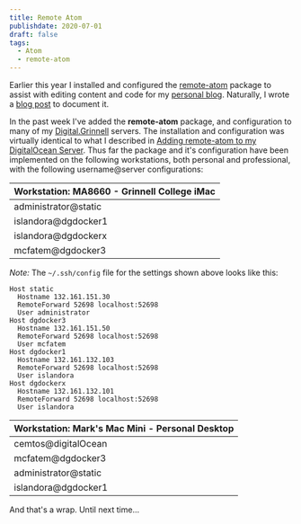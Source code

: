 ```yaml
---
title: Remote Atom
publishdate: 2020-07-01
draft: false
tags:
  - Atom
  - remote-atom
---
```


Earlier this year I installed and configured the [remote-atom](https://atom.io/packages/remote-atom) package to assist with editing content and code for my [personal blog](https://summittdweller.com/blogs/mark). Naturally, I wrote a [blog post](https://summittdweller.com/blogs/mark/posts/adding-remote-atom-to-my-digitalocean-server/) to document it.

In the past week I've added the **remote-atom** package, and configuration to many of my [Digital.Grinnell](https://digital.grinnell.edu) servers. The installation and configuration was virtually identical to what I described in [Adding remote-atom to my DigitalOcean Server](https://summittdweller.com/blogs/mark/posts/adding-remote-atom-to-my-digitalocean-server/).  Thus far the package and it's configuration have been implemented on the following workstations, both personal and professional, with the following username@server configurations:

| Workstation: MA8660 - Grinnell College iMac |
| --- |
| administrator@static |
| islandora@dgdocker1 |
| islandora@dgdockerx |
| mcfatem@dgdocker3 |

_Note:_ The `~/.ssh/config` file for the settings shown above looks like this:

```
Host static
  Hostname 132.161.151.30
  RemoteForward 52698 localhost:52698
  User administrator
Host dgdocker3
  Hostname 132.161.151.50
  RemoteForward 52698 localhost:52698
  User mcfatem
Host dgdocker1
  Hostname 132.161.132.103
  RemoteForward 52698 localhost:52698
  User islandora
Host dgdockerx
  Hostname 132.161.132.101
  RemoteForward 52698 localhost:52698
  User islandora
```

| Workstation: Mark's Mac Mini - Personal Desktop |
| --- |
| cemtos@digitalOcean |
| mcfatem@dgdocker3 |
| administrator@static |
| islandora@dgdocker1 |


And that's a wrap.  Until next time...
